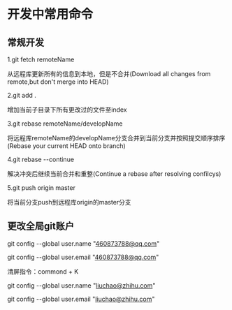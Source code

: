 # 开发中常用命令
## 常规开发

1.git fetch remoteName       

从远程库更新所有的信息到本地，但是不合并(Download all changes from remote,but don't merge into HEAD)

2.git add . 

增加当前子目录下所有更改过的文件至index

3.git rebase remoteName/developName         

将远程库remoteName的developName分支合并到当前分支并按照提交顺序排序(Rebase your current HEAD onto branch)

4.git rebase --continue     

解决冲突后继续当前合并和重整(Continue a rebase after resolving confilcys)

5.git push origin master 

将当前分支push到远程库origin的master分支

## 更改全局git账户
git config --global user.name "460873788@qq.com"

git config --global user.email "460873788@qq.com"

清屏指令：commond + K

git config --global user.name "liuchao@zhihu.com"

git config --global user.email "liuchao@zhihu.com"
